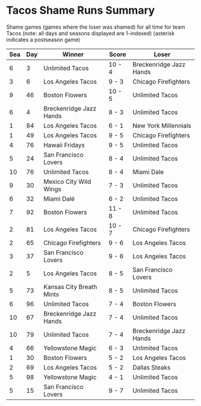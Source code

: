# Tacos Shame Runs Summary



Shame games (games where the loser was shamed) for all time for team Tacos (note: all days and seasons displayed are 1-indexed) (asterisk indicates a postseason game)


| Sea | Day | Winner | Score | Loser | 
| ------ |------ |------ |------ |------ |
| 6 | 3 | Unlimited Tacos | 10 - 4 | Breckenridge Jazz Hands | 
| 3 | 6 | Los Angeles Tacos | 9 - 3 | Chicago Firefighters | 
| 9 | 46 | Boston Flowers | 10 - 5 | Unlimited Tacos | 
| 6 | 4 | Breckenridge Jazz Hands | 8 - 3 | Unlimited Tacos | 
| 1 | 84 | Los Angeles Tacos | 6 - 1 | New York Millennials | 
| 1 | 49 | Los Angeles Tacos | 9 - 5 | Chicago Firefighters | 
| 4 | 76 | Hawaii Fridays | 9 - 5 | Unlimited Tacos | 
| 5 | 24 | San Francisco Lovers | 8 - 4 | Unlimited Tacos | 
| 10 | 76 | Unlimited Tacos | 8 - 4 | Miami Dale | 
| 9 | 30 | Mexico City Wild Wings | 7 - 3 | Unlimited Tacos | 
| 6 | 32 | Miami Dalé | 6 - 2 | Unlimited Tacos | 
| 7 | 92 | Boston Flowers | 11 - 8 | Unlimited Tacos | 
| 2 | 81 | Los Angeles Tacos | 10 - 7 | Chicago Firefighters | 
| 2 | 65 | Chicago Firefighters | 9 - 6 | Los Angeles Tacos | 
| 3 | 37 | San Francisco Lovers | 9 - 6 | Los Angeles Tacos | 
| 2 | 5 | Los Angeles Tacos | 8 - 5 | San Francisco Lovers | 
| 5 | 73 | Kansas City Breath Mints | 8 - 5 | Unlimited Tacos | 
| 6 | 96 | Unlimited Tacos | 7 - 4 | Boston Flowers | 
| 10 | 67 | Breckenridge Jazz Hands | 7 - 4 | Unlimited Tacos | 
| 10 | 79 | Unlimited Tacos | 7 - 4 | Breckenridge Jazz Hands | 
| 4 | 66 | Yellowstone Magic | 6 - 3 | Unlimited Tacos | 
| 1 | 30 | Boston Flowers | 5 - 2 | Los Angeles Tacos | 
| 2 | 69 | Los Angeles Tacos | 5 - 2 | Dallas Steaks | 
| 5 | 98 | Yellowstone Magic | 4 - 1 | Unlimited Tacos | 
| 5 | 15 | San Francisco Lovers | 9 - 7 | Unlimited Tacos | 


